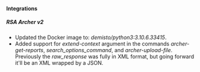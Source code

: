 #### Integrations
##### RSA Archer v2
- Updated the Docker image to: *demisto/python3:3.10.6.33415*.
- Added support for *extend-context* argument in the commands *archer-get-reports*, *search_options_command*, and *archer-upload-file*. Previously the *raw_response* was fully in XML format, but going forward it'll be an XML wrapped by a JSON.
